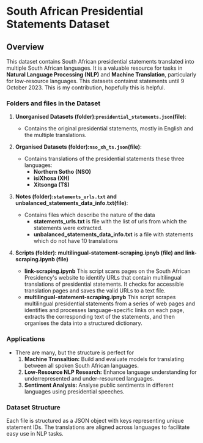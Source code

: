 # South African Presidential Statements Dataset

## Overview
This dataset contains South African presidential statements translated into multiple South African languages. It is a valuable resource for tasks in **Natural Language Processing (NLP)** and **Machine Translation**, particularly for low-resource languages. This datasets containst statements until 9 October 2023. This is my contribution, hopefully this is helpful.

### Folders and files in the Dataset
1. **Unorganised Datasets (folder):`presidential_statements.json`(file)**:
    - Contains the original presidential statements, mostly in English and the multiple translations.
   
2. **Organised Datasets (folder):`nso_xh_ts.json`(file)**:
    - Contains translations of the presidential statements these three languages:
      - **Northern Sotho (NSO)**
      - **isiXhosa (XH)**
      - **Xitsonga (TS)**

3. **Notes (folder):`statements_urls.txt` and unbalanced_statements_data_info.txt(file)**:
    - Contains files which describe the nature of the data
      - **statements_urls.txt** is file with the list of urls from which the statements were extracted.
      - **unbalanced_statements_data_info.txt** is a file with statements which do not have 10 translations
       
4. **Scripts (folder): multilingual-statement-scraping.ipnyb (file) and link-scraping.ipynb (file)**
    - **link-scraping.ipynb** This script scans pages on the South African Presidency's website to identify URLs that contain multilingual translations of presidential statements. It checks for accessible translation pages and saves the valid URLs to a text file.
    - **multilingual-statement-scraping.ipnyb** This script scrapes multilingual presidential statements from a series of web pages and identifies and processes language-specific links on each page, extracts the corresponding text of the statements, and then organises the data into a structured dictionary.

### Applications
- There are many, but the structure is perfect for
     1. **Machine Transaltion:** Build and evaluate models for translating between all spoken South African languages.
     2. **Low-Resource NLP Research:** Enhance language understanding for underrepresented and under-resourced languages.
     3. **Sentiment Analysis:** Analyse public sentiments in different languages using presidential speeches.    
    
### Dataset Structure
Each file is structured as a JSON object with keys representing unique statement IDs. The translations are aligned across languages to facilitate easy use in NLP tasks.
